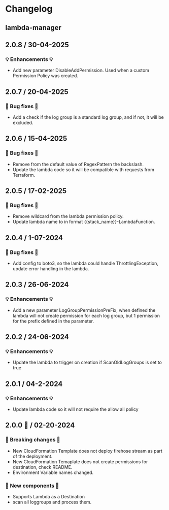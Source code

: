 # Changelog

## lambda-manager

## 2.0.8  / 30-04-2025
###  💡 Enhancements 💡
- Add new parameter DisableAddPermission. Used when a custom Permission Policy was created.

## 2.0.7  / 20-04-2025
### 🧰 Bug fixes 🧰
- Add a check if the log group is a standard log group, and if not, it will be excluded.

## 2.0.6  / 15-04-2025
### 🧰 Bug fixes 🧰
- Remove from the default value of RegexPattern the backslash.
- Update the lambda code so it will be compatible with requests from Terraform.

## 2.0.5  / 17-02-2025
### 🧰 Bug fixes 🧰
- Remove wildcard from the lambda permission policy.
- Update lambda name to in format {{stack_name}}-LambdaFunction.

## 2.0.4  / 1-07-2024
### 🧰 Bug fixes 🧰
- Add config to boto3, so the lambda could handle ThrottlingException, update error handling in the lambda.

## 2.0.3  / 26-06-2024
### 💡 Enhancements 💡
- Add a new parameter LogGroupPermissionPreFix, when defined the lambda will not create permission for each log group, but 1 permission for the prefix defined in the parameter.

## 2.0.2  / 24-06-2024
### 💡 Enhancements 💡
- Update the lambda to trigger on creation if ScanOldLogGroups is set to true

## 2.0.1  / 04-2-2024
### 💡 Enhancements 💡
- Update lambda code so it will not require the allow all policy

## 2.0.0 🎉 / 02-20-2024
### 🛑 Breaking changes 🛑
- New CloudFormation Template does not deploy firehose stream as part of the deployment.
- New CloudFormation Temaplate does not create permissions for destination, check README.
- Environment Variable names changed.

### 🚀 New components 🚀
- Supports Lambda as a Destination
- scan all loggroups and process them.

<!-- To add a new entry write: -->
<!-- ### version / full date -->
<!-- * [Update/Bug fix] message that describes the changes that you apply -->